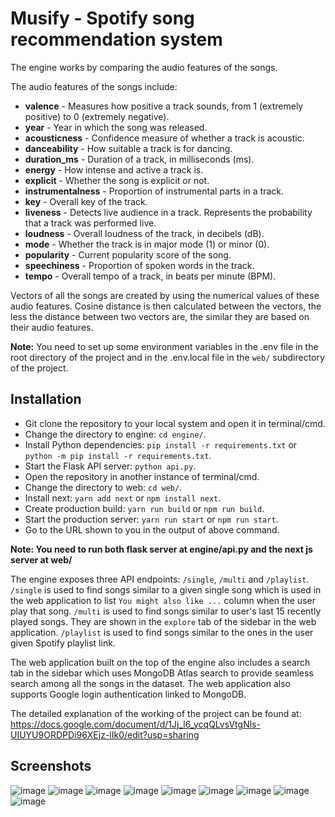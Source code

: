 # Musify - Spotify song recommendation system
The engine works by comparing the audio features of the songs.

The audio features of the songs include:
* **valence** - Measures how positive a track sounds, from 1 (extremely positive) to 0 (extremely negative).
* **year** - Year in which the song was released.
* **acousticness** - Confidence measure of whether a track is acoustic.
* **danceability** - How suitable a track is for dancing.
* **duration_ms** - Duration of a track, in milliseconds (ms).
* **energy** - How intense and active a track is.
* **explicit** - Whether the song is explicit or not.
* **instrumentalness** - Proportion of instrumental parts in a track.
* **key** - Overall key of the track.
* **liveness** - Detects live audience in a track. Represents the probability that a track was performed live.
* **loudness** - Overall loudness of the track, in decibels (dB).
* **mode** - Whether the track is in major mode (1) or minor (0).
* **popularity** - Current popularity score of the song.
* **speechiness** - Proportion of spoken words in the track.
* **tempo** - Overall tempo of a track, in beats per minute (BPM).

Vectors of all the songs are created by using the numerical values of these audio features. Cosine distance is then calculated between the vectors, the less the distance between two vectors are, the similar they are based on their audio features.

**Note:** You need to set up some environment variables in the .env file in the root directory of the project and in the .env.local file in the `web/` subdirectory of the project.

## Installation
* Git clone the repository to your local system and open it in terminal/cmd.
* Change the directory to engine: `cd engine/`.
* Install Python dependencies: `pip install -r requirements.txt` or `python -m pip install -r requirements.txt`.
* Start the Flask API server: `python api.py`.
* Open the repository in another instance of terminal/cmd.
* Change the directory to web: `cd web/`.
* Install next: `yarn add next` or `npm install next`.
* Create production build: `yarn run build` or `npm run build`.
* Start the production server: `yarn run start` or `npm run start`.
* Go to the URL shown to you in the output of above command.

**Note: You need to run both flask server at engine/api.py and the next js server at web/**

The engine exposes three API endpoints: `/single`, `/multi` and `/playlist`.
`/single` is used to find songs similar to a given single song which is used in the web application to list `You might also like ...` column when the user play that song.
`/multi` is used to find songs similar to user's last 15 recently played songs. They are shown in the `explore` tab of the sidebar in the web application.
`/playlist` is used to find songs similar to the ones in the user given Spotify playlist link.

The web application built on the top of the engine also includes a search tab in the sidebar which uses MongoDB Atlas search to provide seamless search among all the songs in the dataset. The web application also supports Google login authentication linked to MongoDB.

The detailed explanation of the working of the project can be found at: https://docs.google.com/document/d/1Jj_l6_ycqQLvsVtgNls-UIUYU9ORDPDi96XEjz-lIk0/edit?usp=sharing

## Screenshots
![image](https://user-images.githubusercontent.com/66782780/170877734-5f1489ba-c478-4430-8979-8d09ea3216af.png)
![image](https://user-images.githubusercontent.com/66782780/170877774-d49a91ee-c7c3-4196-946e-eee494f52973.png)
![image](https://user-images.githubusercontent.com/66782780/170877816-f2f13490-d367-4e93-8bab-ecd1009dc640.png)
![image](https://user-images.githubusercontent.com/66782780/170877896-bd25b9fe-073b-4ef9-9d1a-70f0e63d2cd1.png)
![image](https://user-images.githubusercontent.com/66782780/170877967-c7f3a0e5-860d-4549-9047-b87e135214de.png)
![image](https://user-images.githubusercontent.com/66782780/170878038-82dd1741-dfca-4ca2-8971-4b397504dbca.png)
![image](https://user-images.githubusercontent.com/66782780/170878055-86404a5a-5f9e-4335-810f-e9301019dade.png)
![image](https://user-images.githubusercontent.com/66782780/170878083-2b4ea8db-8c61-4f7a-8d75-83567d118ef0.png)
![image](https://user-images.githubusercontent.com/66782780/170878103-8b29471c-789a-4513-81e1-d040110cde27.png)
